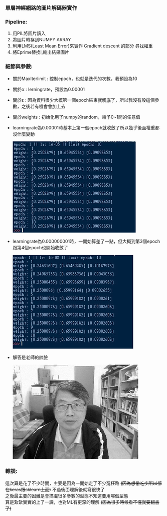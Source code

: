### 單層神經網路的圖片解碼器實作  

### Pipeline:
1. 用PIL將圖片讀入
2. 將圖片轉存到NUMPY ARRAY
3. 利用LMS(Least Mean Error)來實作 Gradient descent 的部分 尋找權重
4. 將Eprime替換I,輸出結果圖片

### 細節與參數:
* 關於MaxIterlimit : 控制epoch，也就是迭代的次數，我預設為10

* 關於α : lerningrate，預設為0.00001

* 關於ε : 因為資料很少大概第一個epoch結束就觸底了，所以我沒有設這個參數，之後若有機會會加上去

* 關於weights : 初始化用了numpy的random，給予0~1間的任意值 
 
* learningrate為0.00001時基本上第一個epoch就收斂了所以幾乎後面權重都沒什麼變動 

  ![lr=1e-05](https://github.com/jt851113/ML2018_410421233/raw/master/photo/1e-05.JPG)
  
* learningrate為0.000000001時，一開始算差了一點，但大概到第3個epoch跟第4個epoch也開始收斂了

  ![lr=1e-08](https://github.com/jt851113/ML2018_410421233/raw/master/photo/1e-08.JPG)
  
* 解答是老師的帥臉
  
  ![ans](https://github.com/jt851113/ML2018_410421233/raw/master/photo/Iprime.jpg)

### 雜談:
這次算是花了不少時間，主要是因為一開始走了不少冤枉路 ~~(因為想偷吃步所以都在keras跟sklearn上面)~~
不過後面理解後就寫很快了  
之後最主要的困難是會搞混很多參數的型態不知道要用哪個型態  
算是紮紮實實的上了一課，也對ML有更深的理解 ~~(因為很多時候看不懂就要翻書了)~~
